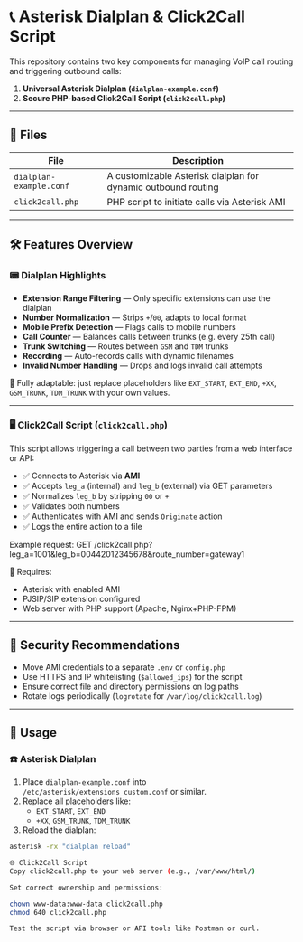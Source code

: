 # 📞 Asterisk Dialplan & Click2Call Script

This repository contains two key components for managing VoIP call routing and triggering outbound calls:

1. **Universal Asterisk Dialplan (`dialplan-example.conf`)**
2. **Secure PHP-based Click2Call Script (`click2call.php`)**

---

## 📂 Files

| File                  | Description                                                  |
|------------------------|--------------------------------------------------------------|
| `dialplan-example.conf` | A customizable Asterisk dialplan for dynamic outbound routing |
| `click2call.php`         | PHP script to initiate calls via Asterisk AMI                 |

---

## 🛠 Features Overview

### 📟 Dialplan Highlights

- **Extension Range Filtering** — Only specific extensions can use the dialplan
- **Number Normalization** — Strips `+`/`00`, adapts to local format
- **Mobile Prefix Detection** — Flags calls to mobile numbers
- **Call Counter** — Balances calls between trunks (e.g. every 25th call)
- **Trunk Switching** — Routes between `GSM` and `TDM` trunks
- **Recording** — Auto-records calls with dynamic filenames
- **Invalid Number Handling** — Drops and logs invalid call attempts

📌 Fully adaptable: just replace placeholders like `EXT_START`, `EXT_END`, `+XX`, `GSM_TRUNK`, `TDM_TRUNK` with your own values.

---

### 🖥️ Click2Call Script (`click2call.php`)

This script allows triggering a call between two parties from a web interface or API:

- ✅ Connects to Asterisk via **AMI**
- ✅ Accepts `leg_a` (internal) and `leg_b` (external) via GET parameters
- ✅ Normalizes `leg_b` by stripping `00` or `+`
- ✅ Validates both numbers
- ✅ Authenticates with AMI and sends `Originate` action
- ✅ Logs the entire action to a file

Example request:
GET /click2call.php?leg_a=1001&leg_b=00442012345678&route_number=gateway1


🧱 Requires:
- Asterisk with enabled AMI
- PJSIP/SIP extension configured
- Web server with PHP support (Apache, Nginx+PHP-FPM)

---

## 🔐 Security Recommendations

- Move AMI credentials to a separate `.env` or `config.php`
- Use HTTPS and IP whitelisting (`$allowed_ips`) for the script
- Ensure correct file and directory permissions on log paths
- Rotate logs periodically (`logrotate` for `/var/log/click2call.log`)

---

## 🧩 Usage

### ☎️ Asterisk Dialplan

1. Place `dialplan-example.conf` into `/etc/asterisk/extensions_custom.conf` or similar.
2. Replace all placeholders like:
   - `EXT_START`, `EXT_END`
   - `+XX`, `GSM_TRUNK`, `TDM_TRUNK`
3. Reload the dialplan:
```bash
asterisk -rx "dialplan reload"

🌐 Click2Call Script
Copy click2call.php to your web server (e.g., /var/www/html/)

Set correct ownership and permissions:

chown www-data:www-data click2call.php
chmod 640 click2call.php

Test the script via browser or API tools like Postman or curl.
